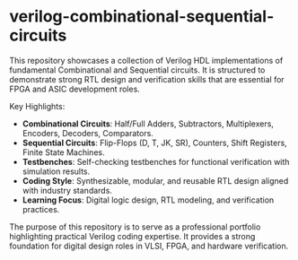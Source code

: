 # verilog-combinational-sequential-circuits
This repository showcases a collection of Verilog HDL implementations of 
fundamental Combinational and Sequential circuits. It is structured to 
demonstrate strong RTL design and verification skills that are essential 
for FPGA and ASIC development roles.

Key Highlights:
- **Combinational Circuits**: Half/Full Adders, Subtractors, Multiplexers, 
  Encoders, Decoders, Comparators.
- **Sequential Circuits**: Flip-Flops (D, T, JK, SR), Counters, Shift 
  Registers, Finite State Machines.
- **Testbenches**: Self-checking testbenches for functional verification 
  with simulation results.
- **Coding Style**: Synthesizable, modular, and reusable RTL design aligned 
  with industry standards.
- **Learning Focus**: Digital logic design, RTL modeling, and 
  verification practices.

The purpose of this repository is to serve as a professional portfolio 
highlighting practical Verilog coding expertise. It provides a strong 
foundation for digital design roles in VLSI, FPGA, and hardware verification.

